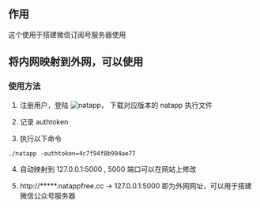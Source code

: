 ## 作用

这个使用于搭建微信订阅号服务器使用

## 将内网映射到外网，可以使用
### 使用方法
1. 注册用户，登陆 ![natapp](https://natapp.cn)， 下载对应版本的 natapp 执行文件

2. 记录 authtoken

3. 执行以下命令
```
./natapp -authtoken=4c7f94f8b994ae77
```

4. 自动映射到 127.0.0.1:5000 , 5000 端口可以在网站上修改

5. http://*****.natappfree.cc -> 127.0.0.1:5000 即为外网网址，可以用于搭建微信公众号服务器